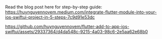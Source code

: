 Read the blog post here for step-by-step guide: https://huynguyennovem.medium.com/integrate-flutter-module-into-your-ios-swiftui-project-in-5-steps-7c9d91e53dc

https://github.com/huynguyennovem/flutter-add-to-app-ios-swiftui/assets/29337364/d4da548c-9215-4a03-98c6-2e5aa62e68b0

